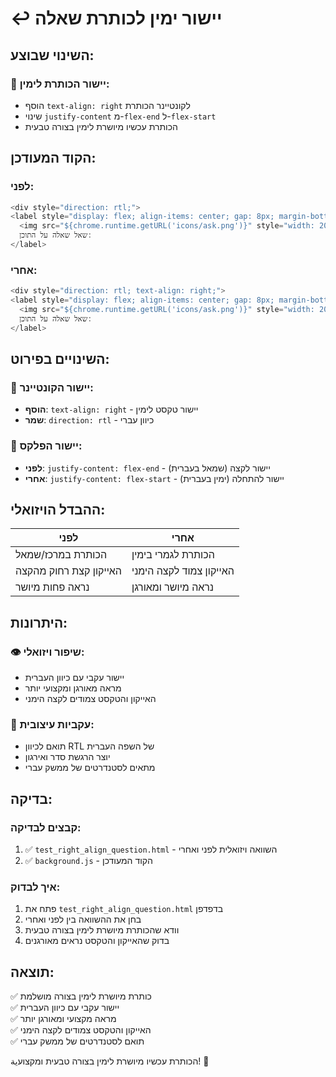 # ↩️ יישור ימין לכותרת שאלה

## השינוי שבוצע:

### 🎯 יישור הכותרת לימין:
- הוסף `text-align: right` לקונטיינר הכותרת
- שינוי `justify-content` מ-`flex-end` ל-`flex-start`
- הכותרת עכשיו מיושרת לימין בצורה טבעית

## הקוד המעודכן:

### לפני:
```javascript
<div style="direction: rtl;">
<label style="display: flex; align-items: center; gap: 8px; margin-bottom: 10px; font-weight: 600; justify-content: flex-end;">
  <img src="${chrome.runtime.getURL('icons/ask.png')}" style="width: 20px; height: 20px;" alt="Ask Icon">
  שאל שאלה על התוכן:
</label>
```

### אחרי:
```javascript
<div style="direction: rtl; text-align: right;">
<label style="display: flex; align-items: center; gap: 8px; margin-bottom: 10px; font-weight: 600; justify-content: flex-start;">
  <img src="${chrome.runtime.getURL('icons/ask.png')}" style="width: 20px; height: 20px;" alt="Ask Icon">
  שאל שאלה על התוכן:
</label>
```

## השינויים בפירוט:

### 📍 יישור הקונטיינר:
- **הוסף**: `text-align: right` - יישור טקסט לימין
- **שמר**: `direction: rtl` - כיוון עברי

### 🔄 יישור הפלקס:
- **לפני**: `justify-content: flex-end` - יישור לקצה (שמאל בעברית)
- **אחרי**: `justify-content: flex-start` - יישור להתחלה (ימין בעברית)

## ההבדל הויזואלי:

| לפני | אחרי |
|------|------|
| הכותרת במרכז/שמאל | הכותרת לגמרי בימין |
| האייקון קצת רחוק מהקצה | האייקון צמוד לקצה הימני |
| נראה פחות מיושר | נראה מיושר ומאורגן |

## היתרונות:

### 👁️ שיפור ויזואלי:
- יישור עקבי עם כיוון העברית
- מראה מאורגן ומקצועי יותר
- האייקון והטקסט צמודים לקצה הימני

### 🎨 עקביות עיצובית:
- תואם לכיוון RTL של השפה העברית
- יוצר הרגשת סדר ואירגון
- מתאים לסטנדרטים של ממשק עברי

## בדיקה:

### קבצים לבדיקה:
1. ✅ `test_right_align_question.html` - השוואה ויזואלית לפני ואחרי
2. ✅ `background.js` - הקוד המעודכן

### איך לבדוק:
1. פתח את `test_right_align_question.html` בדפדפן
2. בחן את ההשוואה בין לפני ואחרי
3. וודא שהכותרת מיושרת לימין בצורה טבעית
4. בדוק שהאייקון והטקסט נראים מאורגנים

## תוצאה:
✅ כותרת מיושרת לימין בצורה מושלמת  
✅ יישור עקבי עם כיוון העברית  
✅ מראה מקצועי ומאורגן יותר  
✅ האייקון והטקסט צמודים לקצה הימני  
✅ תואם לסטנדרטים של ממשק עברי

הכותרת עכשיו מיושרת לימין בצורה טבעית ומקצועية! 🎉
